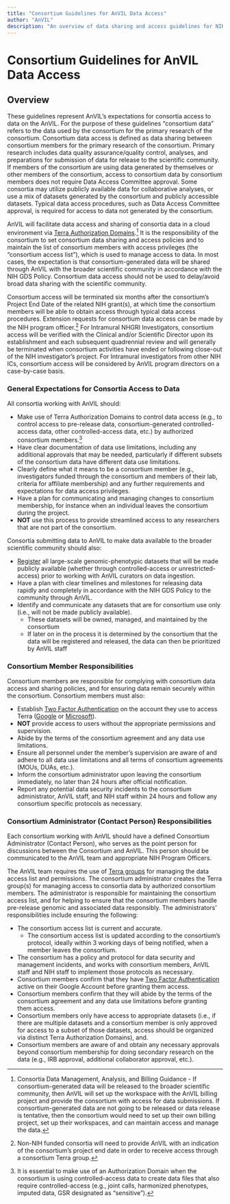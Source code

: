 ```yaml
---
title: "Consortium Guidelines for AnVIL Data Access"
author: "AnVIL"
description: "An overview of data sharing and access guidelines for NIH-funded researchers generating ‘large-scale’ genomic data."
---
```


# Consortium Guidelines for AnVIL Data Access

## Overview

These guidelines represent AnVIL’s expectations for consortia access to data on the AnVIL. For the purpose of these guidelines “consortium data” refers to the data used by the consortium for the primary research of the consortium. Consortium data access is defined as data sharing between consortium members for the primary research of the consortium. Primary research includes data quality assurance/quality control, analyses, and preparations for submission of data for release to the scientific community. If members of the consortium are using data generated by themselves or other members of the consortium, access to consortium data by consortium members does not require Data Access Committee approval. Some consortia may utilize publicly available data for collaborative analyses, or use a mix of datasets generated by the consortium and publicly accessible datasets. Typical data access procedures, such as Data Access Committee approval, is required for access to data not generated by the consortium.

AnVIL will facilitate data access and sharing of consortia data in a cloud environment via [Terra Authorization Domains](https://support.terra.bio/hc/en-us/articles/360026775691-Managing-access-to-controlled-data-with-Authorization-Domains).[^1] It is the responsibility of the consortium to set consortium data sharing and access policies and to maintain the list of consortium members with access privileges (the “consortium access list”), which is used to manage access to data. In most cases, the expectation is that consortium-generated data will be shared through AnVIL with the broader scientific community in accordance with the NIH GDS Policy. Consortium data access should not be used to delay/avoid broad data sharing with the scientific community.

Consortium access will be terminated six months after the consortium’s Project End Date of the related NIH grant(s), at which time the consortium members will be able to obtain access through typical data access procedures. Extension requests for consortium data access can be made by the NIH program officer.[^2] For Intramural NHGRI Investigators, consortium access will be verified with the Clinical and/or Scientific Director upon its establishment and each subsequent quadrennial review and will generally be terminated when consortium activities have ended or following close-out of the NIH investigator’s project. For Intramural investigators from other NIH ICs, consortium access will be considered by AnVIL program directors on a case-by-case basis.

### General Expectations for Consortia Access to Data

All consortia working with AnVIL should:

- Make use of Terra Authorization Domains to control data access (e.g., to control access to pre-release data, consortium-generated controlled-access data, other controlled-access data, etc.) by authorized consortium members.[^3]
- Have clear documentation of data use limitations, including any additional approvals that may be needed, particularly if different subsets of the consortium data have different data use limitations.
- Clearly define what it means to be a consortium member (e.g., investigators funded through the consortium and members of their lab, criteria for affiliate membership) and any further requirements and expectations for data access privileges.
- Have a plan for communicating and managing changes to consortium membership, for instance when an individual leaves the consortium during the project.
- **NOT** use this process to provide streamlined access to any researchers that are not part of the consortium.

Consortia submitting data to AnVIL to make data available to the broader scientific community should also:

- [Register](https://sharing.nih.gov/genomic-data-sharing-policy/submitting-genomic-data/how-to-register-and-submit-a-study-in-dbgap) all large-scale genomic-phenotypic datasets that will be made publicly available (whether through controlled-access or unrestricted-access) prior to working with AnVIL curators on data ingestion.
- Have a plan with clear timelines and milestones for releasing data rapidly and completely in accordance with the NIH GDS Policy to the community through AnVIL.
- Identify and communicate any datasets that are for consortium use only (i.e., will not be made publicly available).
  - These datasets will be owned, managed, and maintained by the consortium
  - If later on in the process it is determined by the consortium that the data will be registered and released, the data can then be prioritized by AnVIL staff

### Consortium Member Responsibilities

Consortium members are responsible for complying with consortium data access and sharing policies, and for ensuring data remain securely within the consortium. Consortium members must also:

- Establish [Two Factor Authentication](https://support.google.com/accounts/answer/185839?co=GENIE.Platform%3DDesktop&hl=en) on the account they use to access Terra ([Google](https://support.google.com/accounts/answer/185839?co=GENIE.Platform%3DDesktop&hl=en) or [Microsoft](https://support.microsoft.com/en-us/account-billing/how-to-use-two-step-verification-with-your-microsoft-account-c7910146-672f-01e9-50a0-93b4585e7eb4)).
- **NOT** provide access to users without the appropriate permissions and supervision.
- Abide by the terms of the consortium agreement and any data use limitations.
- Ensure all personnel under the member’s supervision are aware of and adhere to all data use limitations and all terms of consortium agreements (MOUs, DUAs, etc.).
- Inform the consortium administrator upon leaving the consortium immediately, no later than 24 hours after official notification.
- Report any potential data security incidents to the consortium administrator, AnVIL staff, and NIH staff within 24 hours and follow any consortium specific protocols as necessary.

### Consortium Administrator (Contact Person) Responsibilities

Each consortium working with AnVIL should have a defined Consortium Administrator (Contact Person), who serves as the point person for discussions between the Consortium and AnVIL. This person should be communicated to the AnVIL team and appropriate NIH Program Officers.

The AnVIL team requires the use of [Terra groups](https://support.terra.bio/hc/en-us/articles/360024617851-Access-Policy) for managing the data access list and permissions. The consortium administrator creates the Terra group(s) for managing access to consortia data by authorized consortium members. The administrator is responsible for maintaining  the consortium access list, and for helping to ensure that the consortium members handle pre-release genomic and associated data responsibly. The administrators’ responsibilities include ensuring the following:

- The consortium access list is current and accurate.
  - The consortium access list is updated according to the consortium’s protocol, ideally within 3 working days of being notified, when a member leaves the consortium.
- The consortium has a policy and protocol for data security and management incidents, and works with consortium members, AnVIL staff and NIH staff to implement those protocols as necessary.
- Consortium members confirm that they have [Two Factor Authentication](https://support.google.com/accounts/answer/185839?co=GENIE.Platform%3DDesktop&hl=en) active on their Google Account before granting them access.
- Consortium members confirm that they will abide by the terms of the consortium agreement and any data use limitations before granting them access.
- Consortium members only have access to appropriate datasets (i.e., if there are multiple datasets and a consortium member is only approved for access to a subset of those datasets, access should be organized via distinct Terra Authorization Domains), and.
- Consortium members are aware of and obtain any necessary approvals beyond consortium membership for doing secondary research on the data (e.g., IRB approval, additional collaborator approval, etc.).

[^1]: Consortia Data Management, Analysis, and Billing Guidance - If consortium-generated data will be released to the broader scientific community, then AnVIL will set up the workspace with the AnVIL billing project and provide the consortium with access for data submissions. If consortium-generated data are not going to be released or data release is tentative, then the consortium would need to set up their own billing project, set up their workspaces, and can maintain access and manage the data.
[^2]: Non-NIH funded consortia will need to provide AnVIL with an indication of the consortium’s project end date in order to receive access through a consortium Terra group.
[^3]: It is essential to make use of an Authorization Domain when the consortium is using controlled-access data to create data files that also require controlled-access (e.g., joint calls, harmonized phenotypes, imputed data, GSR designated as “sensitive”).
